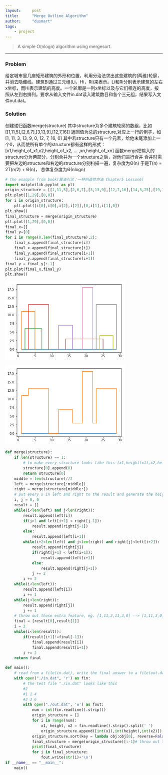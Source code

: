```yaml
---
layout:     post
title:      "Merge Outline Algorithm"
author:     "dusmart"
tags:
    - project
---
```


> A simple O(nlogn) algorithm using mergesort.

<!--more-->

---

### Problem

给定城市里几座矩形建筑的外形和位置，利用分治法求出这些建筑的(两维)轮廓，并消去隐藏线。建筑Bi通过三元组(Li，Hi，Ri)来表示。Li和Ri分别表示建筑的左右x坐标，而Hi表示建筑的高度。一个轮廓是一列x坐标以及与它们相连的高度，按照从左到右排列。要求从输入文件in.dat读入建筑数目和各个三元组，结果写入文件out.dat。

### Solution

创建递归函数merge(structure)
其中structure为多个建筑轮廓的数组，比如[[1,11,5],[2,6,7],[3,13,9],[12,7,16]]
返回值为总的structure,对应上一行的例子，如[1, 11, 3, 13, 9, 0, 12, 7, 16, 0]
其中若structure只有一个元素，给他末尾添加上一个0，从而使所有单个的structure都有这样的形式：[x1,height_of_x1,x2,height_of_x2, ... ,xn,height_of_xn]
函数merge把输入的structure分为两部分，分别合并为一个structure之后，对他们进行合并
合并时需要把左边的structure和右边的structure分别扫描一遍，复杂度为Θ(n)
于是T(n) = 2T(n/2) + Θ(n)， 总体复杂度为Θ(nlogn)


```python
# the example from book(算法引论：一种创造性方法 Chapter5 Lesson6)
import matplotlib.pyplot as plt
origin_structure = [[1,11,5],[2,6,7],[3,13,9],[12,7,16],[14,3,25],[19,18,22],[23,13,29],[24,4,28]]
plt.plot([1,29],[0,0])
for i in origin_structure:
    plt.plot([i[0],i[0],i[2],i[2]],[0,i[1],i[1],0])
plt.show()
final_structure = merge(origin_structure)
plt.plot([1,29],[0,0])
final_x=[]
final_y=[0]
for i in range(0,len(final_structure),2):
    final_x.append(final_structure[i])
    final_x.append(final_structure[i])
    final_y.append(final_structure[i+1])
    final_y.append(final_structure[i+1])
final_y = final_y[:-1]
plt.plot(final_x,final_y)
plt.show()
```


![img](/assets/img/2017-03-12-1.png)

![img](/assets/img/2017-03-12-2.png)



```python
def merge(structure):
    if len(structure) == 1:
        # to make every structure looks like this [x1,height(x1),x2,height(x2),...,xn,height(xn)]
        structure[0].append(0)
        return structure[0]
    middle = len(structure)//2
    left = merge(structure[:middle])
    right = merge(structure[middle:])
    # put every x in left and right to the result and generate the height for them
    i, j = 0, 0
    result = []
    while(i<len(left) and j<len(right)):
        result.append(left[i])
        if(j>1 and left[i+1] < right[j-1]):
            result.append(right[j-1])
        else:
            result.append(left[i+1])
        while(i+2<len(left) and j<len(right) and right[j]<left[i+2]):
            result.append(right[j])
            if(right[j+1] < left[i+1]):
                result.append(left[i+1])
            else:
                result.append(right[j+1])
            j += 2
        i += 2
    while(i<len(left)):
        result.append(left[i])
        i += 1
    while(j<len(right)):
        result.append(right[j])
        j += 1
    # throw out those extra feature, eg. [1,11,2,11,3,0] --> [1,11,3,0]
    final = [result[0],result[1]]
    i = 2
    while(i<len(result)):
        if(result[i+1]!=final[-1]):
            final.append(result[i])
            final.append(result[i+1])
        i += 2
    return final
```


```python
def main():
    # read from a file(in.dat), write the final answer to a file(out.dat)
    with open("./in.dat", 'r') as fin:
        # the test file "./in.dat" looks like this
        #2
        #1 1 4
        #3 3 6
        with open("./out.dat", 'w') as fout:
            num = int(fin.readline().strip())
            origin_structure = []
            for i in range(num):
                x1, height, x2 = fin.readline().strip().split(' ')
                origin_structure.append([int(x1),int(height),int(x2)])
            origin_structure.sort(key = lambda obj:obj[0], reverse=False)
            final_structure = merge(origin_structure)[:-1]# throw out the last 0
            print(final_structure)
            for i in final_structure:
                fout.write(str(i)+'\n')
if __name__ == "__main__":
    main()
```